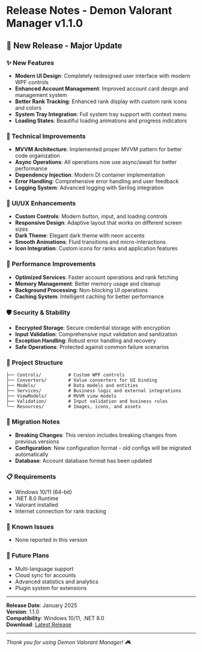 # Release Notes - Demon Valorant Manager v1.1.0

## 🎉 New Release - Major Update

### ✨ New Features
- **Modern UI Design**: Completely redesigned user interface with modern WPF controls
- **Enhanced Account Management**: Improved account card design and management system
- **Better Rank Tracking**: Enhanced rank display with custom rank icons and colors
- **System Tray Integration**: Full system tray support with context menu
- **Loading States**: Beautiful loading animations and progress indicators

### 🔧 Technical Improvements
- **MVVM Architecture**: Implemented proper MVVM pattern for better code organization
- **Async Operations**: All operations now use async/await for better performance
- **Dependency Injection**: Modern DI container implementation
- **Error Handling**: Comprehensive error handling and user feedback
- **Logging System**: Advanced logging with Serilog integration

### 🎨 UI/UX Enhancements
- **Custom Controls**: Modern button, input, and loading controls
- **Responsive Design**: Adaptive layout that works on different screen sizes
- **Dark Theme**: Elegant dark theme with neon accents
- **Smooth Animations**: Fluid transitions and micro-interactions
- **Icon Integration**: Custom icons for ranks and application features

### 🚀 Performance Improvements
- **Optimized Services**: Faster account operations and rank fetching
- **Memory Management**: Better memory usage and cleanup
- **Background Processing**: Non-blocking UI operations
- **Caching System**: Intelligent caching for better performance

### 🛡️ Security & Stability
- **Encrypted Storage**: Secure credential storage with encryption
- **Input Validation**: Comprehensive input validation and sanitization
- **Exception Handling**: Robust error handling and recovery
- **Safe Operations**: Protected against common failure scenarios

### 📁 Project Structure
```
├── Controls/          # Custom WPF controls
├── Converters/        # Value converters for UI binding
├── Models/            # Data models and entities
├── Services/          # Business logic and external integrations
├── ViewModels/        # MVVM view models
├── Validation/        # Input validation and business rules
└── Resources/         # Images, icons, and assets
```

### 🔄 Migration Notes
- **Breaking Changes**: This version includes breaking changes from previous versions
- **Configuration**: New configuration format - old configs will be migrated automatically
- **Database**: Account database format has been updated

### 📋 Requirements
- Windows 10/11 (64-bit)
- .NET 8.0 Runtime
- Valorant installed
- Internet connection for rank tracking

### 🐛 Known Issues
- None reported in this version

### 🔮 Future Plans
- Multi-language support
- Cloud sync for accounts
- Advanced statistics and analytics
- Plugin system for extensions

---

**Release Date**: January 2025  
**Version**: 1.1.0  
**Compatibility**: Windows 10/11, .NET 8.0  
**Download**: [Latest Release](https://github.com/silverphieuluuky/demon-valorant-manager/releases/latest)

---

*Thank you for using Demon Valorant Manager! 🎮*
